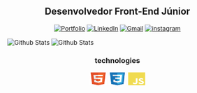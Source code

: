 <span align="center">
  
## Desenvolvedor Front-End Júnior

<a href="#"><img src="https://img.shields.io/badge/portfolio-%232c2f40.svg?&style=for-the-badge&logo=github&logoColor=white" alt="Portfolio" title="Portfolio"></a> <a href="https://www.linkedin.com/in/erick-teixeira-bab673194/"><img src="https://img.shields.io/badge/linkedin-%23282a3a.svg?&style=for-the-badge&logo=linkedin&logoColor=white" alt="LinkedIn" title="LinkedIn"></a> <a href="mailto:teixairaerick@gmail.com"><img src="https://img.shields.io/badge/gmail-%23232633.svg?&style=for-the-badge&logo=gmail&logoColor=white" alt="Gmail" title="Gmail"></a> <a href="https://www.instagram.com/erick_gustavo9/?hl=pt-br"><img src="https://img.shields.io/badge/instagram-%23282a3a.svg?&style=for-the-badge&logo=instagram&logoColor=white" alt="instagram" title="instagram"></a>
</span>

<span align="center">
  <img align="center" src="https://github-readme-stats.vercel.app/api?username=Erick-Teixeira&show_icons=true&count_private=true&theme=tokyonight&bg_color=0D1017&hide_border=true" alt="Github Stats" height=175/>
</span>

<span align="center">
  <img align="center" src="https://github-readme-stats.vercel.app/api/top-langs/?username=Erick-Teixeira&theme=tokyonight&bg_color=0D1017&hide_border=true" alt="Github Stats" height=175 />
</span><p>

### technologies 

<!-- HTML -->
<p>
<div align="center">
<img align="center" alt="Erick-HTML" height="30" width="40" src="https://raw.githubusercontent.com/devicons/devicon/master/icons/html5/html5-original.svg" style="max-width:100%;">

<!-- CSS -->
<img align="center" alt="Erick-CSS" height="30" width="40" src="https://raw.githubusercontent.com/devicons/devicon/master/icons/css3/css3-original.svg" style="max-width:100%;">

<!-- JAVASCRIPT -->
<img align="center" alt="Erick-Js" height="30" width="40" src="https://raw.githubusercontent.com/devicons/devicon/master/icons/javascript/javascript-plain.svg" style="max-width:100%;">
</div></p>
